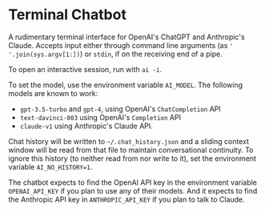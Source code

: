 # Terminal Chatbot

A rudimentary terminal interface for OpenAI's ChatGPT and Anthropic's Claude. Accepts input
either through command line arguments (as `' '.join(sys.argv[1:])`) or `stdin`, if on the
receiving end of a pipe. 

To open an interactive session, run with `ai -i`.

To set the model, use the environment variable `AI_MODEL`. The following models are known to work:

- `gpt-3.5-turbo` and `gpt-4`, using OpenAI's `ChatCompletion` API
- `text-davinci-003` using OpenAI's `Completion` API
- `claude-v1` using Anthropic's Claude API.

Chat history will be written to `~/.chat_history.json` and a sliding context window will be read
from that file to maintain conversational continuity. To ignore this history (to neither read 
from nor write to it), set the environment variable `AI_NO_HISTORY=1`.

The chatbot expects to find the OpenAI API key in the environment variable `OPENAI_API_KEY` if
you plan to use any of their models. And it expects to find the Anthropic API key in 
`ANTHROPIC_API_KEY` if you plan to talk to Claude.
